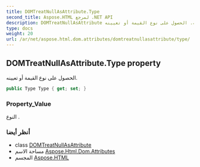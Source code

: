 ```yaml
---
title: DOMTreatNullAsAttribute.Type
second_title: Aspose.HTML لمرجع .NET API
description: DOMTreatNullAsAttribute ملكية. الحصول على نوع القيمة أو تعيينه.
type: docs
weight: 20
url: /ar/net/aspose.html.dom.attributes/domtreatnullasattribute/type/
---
```

## DOMTreatNullAsAttribute.Type property

الحصول على نوع القيمة أو تعيينه.

```csharp
public Type Type { get; set; }
```

### Property_Value

النوع .

### أنظر أيضا

* class [DOMTreatNullAsAttribute](../)
* مساحة الاسم [Aspose.Html.Dom.Attributes](../../domtreatnullasattribute/)
* المجسم [Aspose.HTML](../../../)


